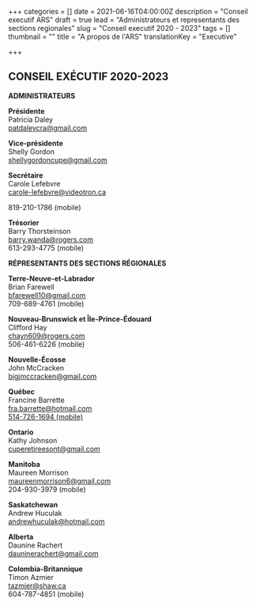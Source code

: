 +++
categories = []
date = 2021-06-16T04:00:00Z
description = "Conseil executif ARS"
draft = true
lead = "Administrateurs et representants des sections regionales"
slug = "Conseil executif 2020 - 2023"
tags = []
thumbnail = ""
title = "A propos de l'ARS"
translationKey = "Executive"

+++
## **CONSEIL EXÉCUTIF 2020-2023**

**ADMINISTRATEURS**

**Présidente**  
Patricia Daley  
[patdaleycra@gmail.com](mailto:patdaleycra@gmail.com)

**Vice-présidente**  
Shelly Gordon  
[shellygordoncupe@gmail.com](mailto:shellygordoncupe@gmail.com)

**Secrétaire**  
Carole Lefebvre  
[carole-lefebvre@videotron.ca](mailto:carole-lefebvre@videotron.ca) 

819-210-1786 (mobile)

**Trésorier**  
Barry Thorsteinson  
[barry.wanda@rogers.com](mailto:barry.wanda@rogers.com)  
613-293-4775 (mobile)

**RÉPRESENTANTS DES SECTIONS RÉGIONALES**

**Terre-Neuve-et-Labrador**  
Brian Farewell  
[bfarewell10@gmail.com](mailto:bfarewell10@gmail.com)  
709-689-4761 (mobile)

**Nouveau-Brunswick et Île-Prince-Édouard**  
Clifford Hay  
[chayn609@rogers.com](mailto:chayn609@rogers.com)  
506-461-6226 (mobile)

**Nouvelle-Écosse**  
John McCracken  
[bigjmccracken@gmail.com](mailto:bigjmccracken@gmail.com)

**Québec**  
Francine Barrette  
[fra.barrette@hotmail.com  
514-726-1694 (mobile)](mailto:fra.barrette@hotmail.com)

**Ontario**  
Kathy Johnson  
[cuperetireesont@gmail.com](mailto:cuperetireesont@gmail.com)

**Manitoba**  
Maureen Morrison  
[maureenmorrison6@gmail.com](mailto:maureenmorrison6@gmail.com)  
204-930-3979 (mobile)

**Saskatchewan**  
Andrew Huculak  
[andrewhuculak@hotmail.com](mailto:andrewhuculak@hotmail.com)

**Alberta**  
Daunine Rachert  
[dauninerachert@gmail.com](mailto:dauninerachert@gmail.com)

**Colombia-Britannique**  
Timon Azmier  
[tazmier@shaw.ca](mailto:tazmier@shaw.ca)  
604-787-4851 (mobile)
